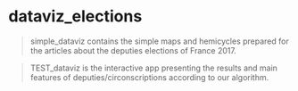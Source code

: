 # dataviz_elections

> simple_dataviz contains the simple maps and hemicycles prepared for the articles about the deputies elections of France 2017.

> TEST_dataviz is the interactive app presenting the results and main features of deputies/circonscriptions according to our algorithm.
